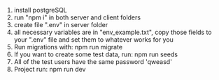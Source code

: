 1) install postgreSQL
2) run "npm i" in both server and client folders 
3) create file ".env" in server folder
4) all necessary variables are in "env_example.txt",
   copy those fields to your ".env" file and set them
   to whatever works for you
5) Run migrations with: npm run migrate
6) If you want to create some test data, run: npm run seeds
7) All of the test users have the same password 'qweasd'
8) Project run: npm run dev